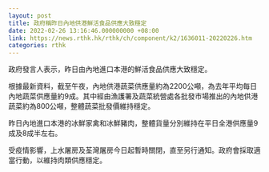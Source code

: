 ```yaml
---
layout: post
title: 政府稱昨日內地供港鮮活食品供應大致穩定
date: 2022-02-26 13:16:46.000000000 +08:00
link: https://news.rthk.hk/rthk/ch/component/k2/1636011-20220226.htm
categories: rthk
---
```


政府發言人表示，昨日由內地進口本港的鮮活食品供應大致穩定。

根據最新資料，截至午夜，內地供港蔬菜供應量約為2200公噸，為去年平均每日內地蔬菜供應量約9成。其中經由漁護署及蔬菜統營處各批發市場推出的內地供港蔬菜約為800公噸，整體蔬菜批發價維持穩定。

昨日內地進口本港的冰鮮家禽和冰鮮豬肉，整體貨量分別維持在平日全港供應量9成及8成半左右。

受疫情影響，上水屠房及荃灣屠房今日起暫時關閉，直至另行通知。政府會採取適當行動，以維持肉類供應穩定。
